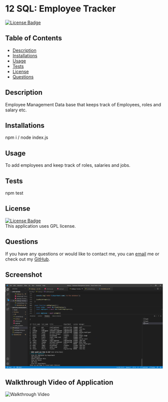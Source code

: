 # 12 SQL: Employee Tracker

[![License Badge](https://img.shields.io/static/v1?label=License&message=GPL&color=purple&?style=plastic&link=https://choosealicense.com/licenses/gpl-3.0/)](https://choosealicense.com/licenses/gpl-3.0/)
  ## Table of Contents
  - [Description](#Description)
  - [Installations](#Installations)
  - [Usage](#Usage)
  - [Tests](#Tests)
  - [License](#License)
  - [Questions](#Questions)
  ## Description
  Employee Management Data base that keeps track of Employees, roles and salary etc.
  ## Installations
  npm i / node index.js
  ## Usage
  To add employees and keep track of roles, salaries and jobs.
  ## Tests
  npm test
  ## License
  [![License Badge](https://img.shields.io/static/v1?label=License&message=GPL&color=purple&?style=plastic&link=https://choosealicense.com/licenses/gpl-3.0/)](https://choosealicense.com/licenses/gpl-3.0/)
  </br>
  This application uses GPL license. 
  ## Questions 
  If you have any questions or would like to contact me, you can [email](mailto:bjtsmith23@gmail.com) me
  or check out my [GitHub](https://github.com/bjtsmith23).

  ## Screenshot

![Screenshot of Application](/assets/Capture.PNG)

 ## Walkthrough Video of Application

![Walkthrough Video](https://drive.google.com/file/d/1CfIVMy8wG-6xSXD0_pDKGBKr5d4uk3v6/view?usp=sharing)